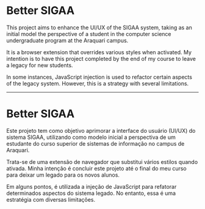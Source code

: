 # Better SIGAA

This project aims to enhance the UI/UX of the SIGAA system, taking as an initial model the perspective of a student in the computer science undergraduate program at the Araquari campus.

It is a browser extension that overrides various styles when activated. My intention is to have this project completed by the end of my course to leave a legacy for new students.

In some instances, JavaScript injection is used to refactor certain aspects of the legacy system. However, this is a strategy with several limitations.

---
# Better SIGAA

Este projeto tem como objetivo aprimorar a interface do usuário (UI/UX) do sistema SIGAA, utilizando como modelo inicial a perspectiva de um estudante do curso superior de sistemas de informação no campus de Araquari.

Trata-se de uma extensão de navegador que substitui vários estilos quando ativada. Minha intenção é concluir este projeto até o final do meu curso para deixar um legado para os novos alunos.

Em alguns pontos, é utilizada a injeção de JavaScript para refatorar determinados aspectos do sistema legado. No entanto, essa é uma estratégia com diversas limitações.
